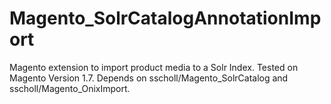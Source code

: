 # Magento_SolrCatalogAnnotationImport
Magento extension to import product media to a Solr Index. Tested on Magento Version 1.7. Depends on sscholl/Magento_SolrCatalog and sscholl/Magento_OnixImport.
